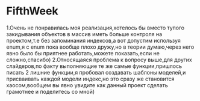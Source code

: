 # FifthWeek

1.Очень не понравилась моя реализация,хотелось бы вместо тупого закидывания объектов в массив иметь больше контроля на проектом,т.е без запоминания индексов,а вот допустим используя enum,я с enum пока вообще плохо дружу,но в теории думаю,через него явно было бы приятнее работать,можете показать,если не сложно,спасибо)
2.Относящаяся проблема к вопросу выше,для других слайдеров,по факту выполняющие те же самые функции,пришлось писать 2 лишние функции,я пробовал создавать шаблоны моделей,и присваивать каждой модели индекс,но это сразу же становится хаосом,вообщем вы явно увидите как данный проект сделать грамотнее и поделитесь со мной)

